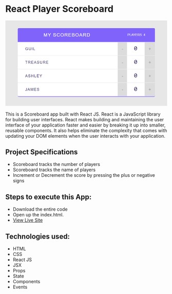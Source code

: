 # React Player Scoreboard
![title-pic](Scoreboard.png)

This is a Scoreboard app built with React JS. React is a JavaScript library for building user interfaces. React makes building and maintaining the user interface of your application faster and easier by breaking it up into smaller, reusable components. It also helps eliminate the complexity that comes with updating your DOM elements when the user interacts with your application.

## Project Specifications

- Scoreboard tracks the number of players 
- Scoreboard tracks the name of players 
- Increment or Decrement the score by pressing the plus or negative signs
 
## Steps to execute this App:
- Download the entire code 
- Open up the index.html.
- [View Live Site](https://anthonys1760.github.io/ReactApp/)

## Technologies used: 
- HTML
- CSS
- React JS
- JSX
- Props
- State
- Components
- Events

